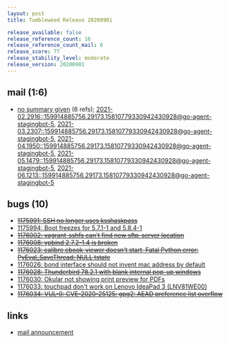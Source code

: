 ```yaml
---
layout: post
title: Tumbleweed Release 20200901

release_available: false
release_reference_count: 16
release_reference_count_mail: 6
release_score: 77
release_stability_level: moderate
release_version: 20200901
---
```


## mail (1:6)

- [no summary given](https://lists.opensuse.org/archives/list/factory@lists.opensuse.org/thread/7QKXJ7ZL7OF2SGQHC3Q2MU5OZLPKZ4ST) (6 refs); [2021-02.2916::<159914885756.29173.15810779330942430928@go-agent-stagingbot-5>](https://lists.opensuse.org/archives/list/factory@lists.opensuse.org/thread/7QKXJ7ZL7OF2SGQHC3Q2MU5OZLPKZ4ST), [2021-03.2307::<159914885756.29173.15810779330942430928@go-agent-stagingbot-5>](https://lists.opensuse.org/archives/list/factory@lists.opensuse.org/thread/7QKXJ7ZL7OF2SGQHC3Q2MU5OZLPKZ4ST), [2021-04.1950::<159914885756.29173.15810779330942430928@go-agent-stagingbot-5>](https://lists.opensuse.org/archives/list/factory@lists.opensuse.org/thread/7QKXJ7ZL7OF2SGQHC3Q2MU5OZLPKZ4ST), [2021-05.1479::<159914885756.29173.15810779330942430928@go-agent-stagingbot-5>](https://lists.opensuse.org/archives/list/factory@lists.opensuse.org/thread/7QKXJ7ZL7OF2SGQHC3Q2MU5OZLPKZ4ST), [2021-06.1213::<159914885756.29173.15810779330942430928@go-agent-stagingbot-5>](https://lists.opensuse.org/archives/list/factory@lists.opensuse.org/thread/7QKXJ7ZL7OF2SGQHC3Q2MU5OZLPKZ4ST)

## bugs (10)

<!--more-->

- ~~[1175991: SSH no longer uses ksshaskpass](https://bugzilla.opensuse.org/show_bug.cgi?id=1175991)~~
- [1175994: Boot freezes for 5.7.1-1 and 5.8.4-1](https://bugzilla.opensuse.org/show_bug.cgi?id=1175994)
- ~~[1176002: vagrant-sshfs can't find new sftp-server location](https://bugzilla.opensuse.org/show_bug.cgi?id=1176002)~~
- ~~[1176008: ypbind 2.7.2-1.4 is broken](https://bugzilla.opensuse.org/show_bug.cgi?id=1176008)~~
- ~~[1176023: calibre ebook-viewer doesn't start, Fatal Python error: PyEval_SaveThread: NULL tstate](https://bugzilla.opensuse.org/show_bug.cgi?id=1176023)~~
- [1176026: bond interface should not invent mac address by default](https://bugzilla.opensuse.org/show_bug.cgi?id=1176026)
- ~~[1176028: Thunderbird 78.2.1 with blank internal pop-up windows](https://bugzilla.opensuse.org/show_bug.cgi?id=1176028)~~
- [1176030: Okular not showing print preview for PDFs](https://bugzilla.opensuse.org/show_bug.cgi?id=1176030)
- [1176033: touchpad don't work on Lenovo IdeaPad 3 (LNV81WE00)](https://bugzilla.opensuse.org/show_bug.cgi?id=1176033)
- ~~[1176034: VUL-0: CVE-2020-25125: gpg2: AEAD preference list overflow](https://bugzilla.opensuse.org/show_bug.cgi?id=1176034)~~



## links

- [mail announcement](https://lists.opensuse.org/archives/list/factory@lists.opensuse.org/thread/7QKXJ7ZL7OF2SGQHC3Q2MU5OZLPKZ4ST)
